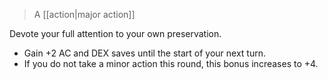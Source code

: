 > A [[action|major action]]

Devote your full attention to your own preservation. 

* Gain +2 AC and DEX saves until the start of your next turn.
* If you do not take a minor action this round, this bonus increases to +4.



